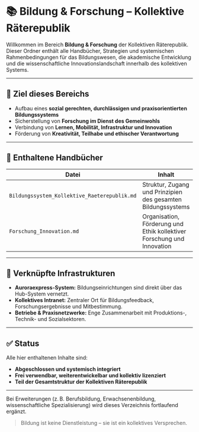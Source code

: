# 📚 Bildung & Forschung – Kollektive Räterepublik

Willkommen im Bereich **Bildung & Forschung** der Kollektiven Räterepublik.  
Dieser Ordner enthält alle Handbücher, Strategien und systemischen Rahmenbedingungen für das Bildungswesen, die akademische Entwicklung und die wissenschaftliche Innovationslandschaft innerhalb des kollektiven Systems.

---

## 🎯 Ziel dieses Bereichs

- Aufbau eines **sozial gerechten, durchlässigen und praxisorientierten Bildungssystems**
- Sicherstellung von **Forschung im Dienst des Gemeinwohls**
- Verbindung von **Lernen, Mobilität, Infrastruktur und Innovation**
- Förderung von **Kreativität, Teilhabe und ethischer Verantwortung**

---

## 📁 Enthaltene Handbücher

| Datei                                  | Inhalt                                                                 |
|----------------------------------------|------------------------------------------------------------------------|
| `Bildungssystem_Kollektive_Raeterepublik.md` | Struktur, Zugang und Prinzipien des gesamten Bildungssystems           |
| `Forschung_Innovation.md`              | Organisation, Förderung und Ethik kollektiver Forschung und Innovation |

---

## 🔗 Verknüpfte Infrastrukturen

- **Auroraexpress-System:** Bildungseinrichtungen sind direkt über das Hub-System vernetzt.
- **Kollektives Intranet:** Zentraler Ort für Bildungsfeedback, Forschungsergebnisse und Mitbestimmung.
- **Betriebe & Praxisnetzwerke:** Enge Zusammenarbeit mit Produktions-, Technik- und Sozialsektoren.

---

## ✅ Status

Alle hier enthaltenen Inhalte sind:
- **Abgeschlossen und systemisch integriert**
- **Frei verwendbar, weiterentwickelbar und kollektiv lizenziert**
- **Teil der Gesamtstruktur der Kollektiven Räterepublik**

---

Bei Erweiterungen (z. B. Berufsbildung, Erwachsenenbildung, wissenschaftliche Spezialisierung) wird dieses Verzeichnis fortlaufend ergänzt.

> Bildung ist keine Dienstleistung – sie ist ein kollektives Versprechen.

